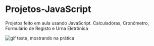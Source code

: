 # Projetos-JavaScript
Projetos feito em aula usando JavaScript.
Calculadoras, Cronômetro, Formulário de Registo e Urna Eletrônica



<img src="![video](https://user-images.githubusercontent.com/89104769/137639253-96287313-0ce1-4ee4-b712-552297528cbe.GIF)
" alt="gif teste, mostrando na prática">





